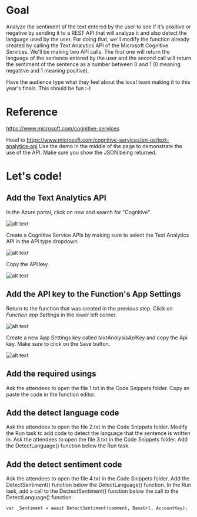 # Goal
Analyze the sentiment of the text entered by the user to see if it’s positive or negative by sending it to a REST API that will analyze it and also detect the language used by the user.  For doing that, we'll modify the function already created by calling the Text Analytics API of the Microsoft Cognitive Services.
We'll be making two API calls.  The first one will return the language of the sentence entered by the user and the second call will return the sentiment of the sentence as a number between 0 and 1 (0 meaning negatitve and 1 meaning positive).

Have the audience type what they feel about the local team making it to this year's finals.  This should be fun  :-)

# Reference
https://www.microsoft.com/cognitive-services

Head to https://www.microsoft.com/cognitive-services/en-us/text-analytics-api
Use the demo in the middle of the page to demonstrate the use of the API.  Make sure you show the JSON being returned.

# Let's code!
## Add the Text Analytics API
In the Azure portal, click on new and search for "Cognitive". 

![alt text][img1]

Create a Cognitive Service APIs by making sure to select the Text Analytics API in the API type dropdown.

![alt text][img2]

Copy the API key.

![alt text][img5]

## Add the API key to the Function's App Settings
Return to the function that was created in the previous step.  Click on *Function app Settings* in the lower left corner.

![alt text][img3]

Create a new App Settings key called *textAnalysisApiKey* and copy the Api key.  Make sure to click on the Save button.

![alt text][img4]

## Add the required usings
Ask the attendees to open the file 1.txt in the Code Snippets folder.  Copy an paste the code in the function editor.

## Add the detect language code
Ask the attendees to open the file 2.txt in the Code Snippets folder.  Modify the Run task to add code to detect the language that the sentence is written in.
Ask the attendees to open the file 3.txt in the Code Snippets folder.  Add the DetectLanguage() function below the Run task.

## Add the detect sentiment code
Ask the attendees to open the file 4.txt in the Code Snippets folder.  Add the DetectSentiment() function below the DetectLanguage() function.
In the Run task, add a call to the DectectSentiment() function below the call to the DetectLanguage() function.
```
var _Sentiment = await DetectSentiment(comment, BaseUrl, AccountKey);
```

[img1]: https://raw.githubusercontent.com/alainvezina/GlobalAzureBootcamp/master/2017/Step%204%20-%20Using%20the%20Cognitive%20Services%20APIs/Media/2017-04-07%2013_33_47-New%20-%20Microsoft%20Azure.png "Search for Cognitive"
[img2]: https://github.com/alainvezina/GlobalAzureBootcamp/blob/master/2017/Step%204%20-%20Using%20the%20Cognitive%20Services%20APIs/Media/2017-04-07%2013_35_29-Create%20-%20Microsoft%20Azure.png?raw=true "Specify Text Analytics"
[img3]: https://github.com/alainvezina/GlobalAzureBootcamp/blob/master/2017/Step%204%20-%20Using%20the%20Cognitive%20Services%20APIs/Media/2017-04-07%2013_38_33-testCognitiveApi%20-%20Microsoft%20Azure.png?raw=true "Click on Function app Settings"
[img4]: https://github.com/alainvezina/GlobalAzureBootcamp/blob/master/2017/Step%204%20-%20Using%20the%20Cognitive%20Services%20APIs/Media/2017-04-07%2013_42_53-Application%20settings%20-%20Microsoft%20Azure.png?raw=true "New App Settings key"
[img5]: https://github.com/alainvezina/GlobalAzureBootcamp/blob/master/2017/Step%204%20-%20Using%20the%20Cognitive%20Services%20APIs/Media/2017-04-07%2014_19_11-Manage%20keys%20-%20Microsoft%20Azure.png?raw=true "API key"
